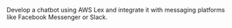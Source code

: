 Develop a chatbot using AWS Lex and integrate it with messaging platforms like Facebook Messenger or Slack.